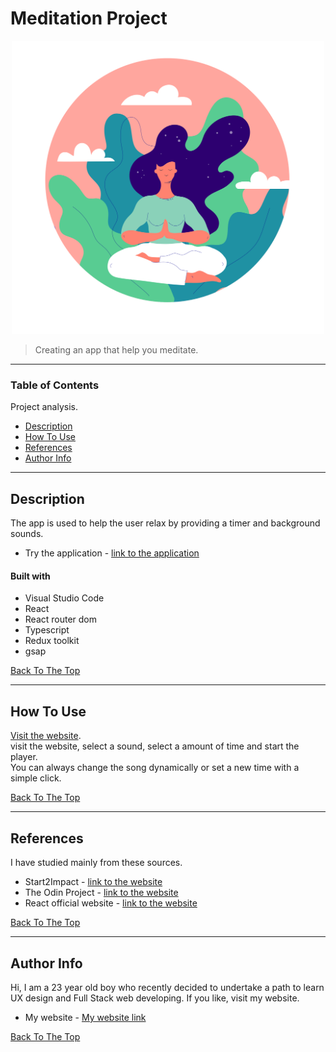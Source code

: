 # Meditation Project

<p align="center">
  <img src="https://raw.githubusercontent.com/Ale269/ale269-meditation-start2impact/20418c6f91b65f9432b394df791c3865b7723009/src/img/sfondo.svg" style="width: 500px;"/>
</p>

> Creating an app that help you meditate.

---

### Table of Contents
Project analysis.

- [Description](#description)
- [How To Use](#how-to-use)
- [References](#references)
- [Author Info](#author-info)

---

## Description

The app is used to help the user relax by providing a timer and background sounds.<br />

- Try the application - [link to the application](https://meditation-ale269.netlify.app/)

#### Built with

- Visual Studio Code
- React
- React router dom
- Typescript
- Redux toolkit
- gsap

[Back To The Top](#Meditation-Project)

---

## How To Use

[Visit the website](https://meditation-ale269.netlify.app/).<br />
visit the website, select a sound, select a amount of time and start the player. </br>
You can always change the song dynamically or set a new time with a simple click.


[Back To The Top](#Meditation-Project)

---

## References

I have studied mainly from these sources.

- Start2Impact - [link to the website](https://www.start2impact.it/?utm_source=google&utm_medium=cpc&utm_campaign=Search_Brand&gclid=Cj0KCQiAieWOBhCYARIsANcOw0w5QK43cTLhwCWpsKfugzdnDB3c2GLK78gn2BA0thbsMWDFx5T7NRwaAp8XEALw_wcB)
- The Odin Project - [link to the website](https://www.theodinproject.com/)
- React official website - [link to the website](https://it.reactjs.org/)

[Back To The Top](#Meditation-Project)

---

## Author Info

Hi, I am a 23 year old boy who recently decided to undertake a path to learn UX design and Full Stack web developing.
If you like, visit my website.

- My website - [My website link](https://ale269.github.io/website/)

[Back To The Top](#Meditation-Project)
